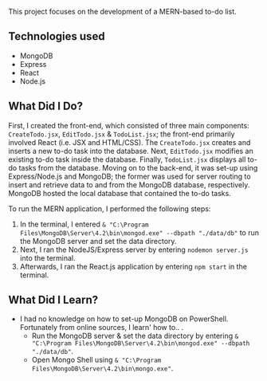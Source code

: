 This project focuses on the development of a MERN-based to-do list.

## Technologies used

- MongoDB
- Express
- React
- Node.js

## What Did I Do?

First, I created the front-end, which consisted of three main components: `CreateTodo.jsx`, `EditTodo.jsx` & `TodoList.jsx`; the front-end primarily involved React (i.e. JSX and HTML/CSS). The `CreateTodo.jsx` creates and inserts a new to-do task into the database. Next, `EditTodo.jsx` modifies an existing to-do task inside the database. Finally, `TodoList.jsx` displays all to-do tasks from the database. Moving on to the back-end, it was set-up using Express/Node.js and MongoDB; the former was used for server routing to insert and retrieve data to and from the MongoDB database, respectively. MongoDB hosted the local database that contained the to-do tasks.

To run the MERN application, I performed the following steps:
1. In the terminal, I entered `& "C:\Program Files\MongoDB\Server\4.2\bin\mongod.exe" --dbpath "./data/db"` to run the MongoDB server and set the data directory.
2. Next, I ran the NodeJS/Express server by entering `nodemon server.js` into the terminal.
3. Afterwards, I ran the React.js application by entering `npm start` in the terminal.

## What Did I Learn?

- I had no knowledge on how to set-up MongoDB on PowerShell. Fortunately from online sources, I learn' how to.. .
  - Run the MongoDB server & set the data directory by entering `& "C:\Program Files\MongoDB\Server\4.2\bin\mongod.exe" --dbpath "./data/db"`.
  - Open Mongo Shell using `& "C:\Program Files\MongoDB\Server\4.2\bin\mongo.exe"`.
